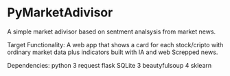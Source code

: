 # PyMarketAdivisor
A simple market adivisor based on sentment analsysis from market news.

Target Functionality:
A web app that shows a card for each stock/cripto with ordinary market data plus indicators built with IA and web Screpped news.

Dependencies:
python 3
request
flask
SQLite 3
beautyfulsoup 4
sklearn
